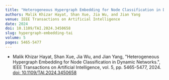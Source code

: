 ```yaml
---
title: "Heterogeneous Hypergraph Embedding for Node Classification in Dynamic Networks"
authors: Malik Khizar Hayat, Shan Xue, Jia Wu, and Jian Yang
venue: IEEE Transactions on Artificial Intelligence
date: 2024
doi: 10.1109/TAI.2024.3450658
slug: hypergraph-embedding-tai
volume: 5
pages: 5465-5477
---
```


- Malik Khizar Hayat, Shan Xue, Jia Wu, and Jian Yang, "Heterogeneous Hypergraph Embedding for Node Classification in Dynamic Networks.", IEEE Transactions on Artificial Intelligence, vol. 5, pp. 5465-5477, 2024. [doi: 10.1109/TAI.2024.3450658](10.1109/TAI.2024.3450658)
